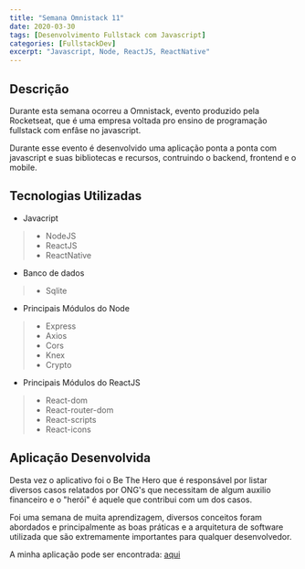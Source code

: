 ```yaml
---
title: "Semana Omnistack 11"
date: 2020-03-30
tags: [Desenvolvimento Fullstack com Javascript]
categories: [FullstackDev]
excerpt: "Javascript, Node, ReactJS, ReactNative"
---
```


## Descrição

Durante esta semana ocorreu a Omnistack, evento produzido pela Rocketseat, que é uma empresa voltada pro ensino de programação fullstack com enfâse no javascript.

Durante esse evento é desenvolvido uma aplicação ponta a ponta com javascript e suas bibliotecas e recursos, contruindo o backend, frontend e o mobile.

## Tecnologias Utilizadas

* Javacript

> - NodeJS
> - ReactJS
> - ReactNative

* Banco de dados

> - Sqlite

* Principais Módulos do Node

> - Express
> - Axios
> - Cors
> - Knex
> - Crypto

* Principais Módulos do ReactJS

> - React-dom
> - React-router-dom
> - React-scripts
>  - React-icons

## Aplicação Desenvolvida

Desta vez o aplicativo foi o Be The Hero que é responsável por listar diversos casos relatados por ONG's que necessitam de algum auxilio financeiro e o "herói" é aquele que contribui com um dos casos.

Foi uma semana de muita aprendizagem, diversos conceitos foram abordados e principalmente as boas práticas e a arquitetura de software utilizada que são extremamente importantes para qualquer desenvolvedor.

A minha aplicação pode ser encontrada: [aqui](https://github.com/Lucielton/SemanaOmnistack11)